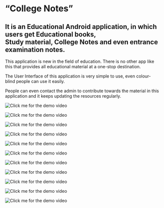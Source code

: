 
<h1>“College Notes”</h1>


<h2>It is an Educational Android application, in which users get Educational books,<br> Study material, College Notes and even entrance examination notes.</h2> 

This application is new in the field of education. There is no other app like this that provides all educational material at a one-stop destination.

The User Interface of this application is very simple to use, even colour-blind people can use it easily.

People can even contact the admin to contribute towards the material in this application and it keeps updating the resources regularly.



  ![Click me for the demo video](https://drive.google.com/file/d/1x9bMDiTuQnjHa2nfvHY7rNuPSKYxd9s1/view?usp=sharing)


![Click me for the demo video](https://github.com/GovindSingh9447/Images/blob/main/splash.jpeg)

![Click me for the demo video](https://github.com/GovindSingh9447/Images/blob/main/dashboard.jpeg)

![Click me for the demo video](https://github.com/GovindSingh9447/Images/blob/main/course.jpeg)

![Click me for the demo video](https://github.com/GovindSingh9447/Images/blob/main/course.jpeg)

![Click me for the demo video](https://github.com/GovindSingh9447/Images/blob/main/course.jpeg)

![Click me for the demo video](https://github.com/GovindSingh9447/Images/blob/main/course.jpeg)

![Click me for the demo video](https://github.com/GovindSingh9447/Images/blob/main/course.jpeg)

![Click me for the demo video](https://github.com/GovindSingh9447/Images/blob/main/course.jpeg)

![Click me for the demo video](https://github.com/GovindSingh9447/Images/blob/main/course.jpeg)

![Click me for the demo video](https://github.com/GovindSingh9447/Images/blob/main/course.jpeg)
